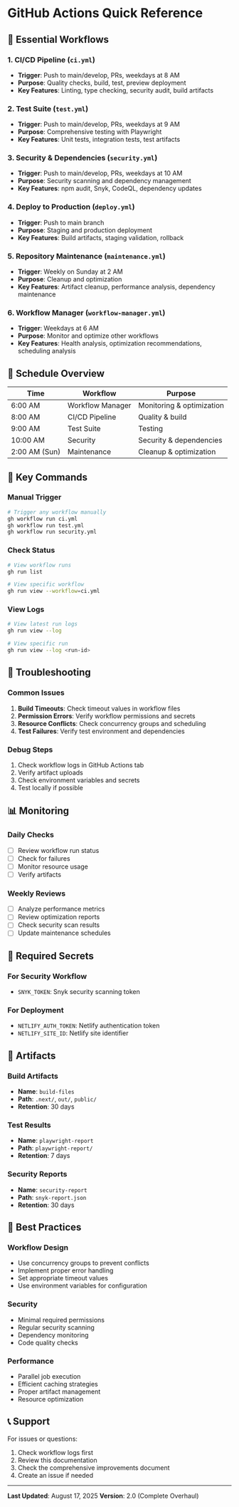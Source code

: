 # GitHub Actions Quick Reference

## 🚀 Essential Workflows

### 1. **CI/CD Pipeline** (`ci.yml`)
- **Trigger**: Push to main/develop, PRs, weekdays at 8 AM
- **Purpose**: Quality checks, build, test, preview deployment
- **Key Features**: Linting, type checking, security audit, build artifacts

### 2. **Test Suite** (`test.yml`)
- **Trigger**: Push to main/develop, PRs, weekdays at 9 AM
- **Purpose**: Comprehensive testing with Playwright
- **Key Features**: Unit tests, integration tests, test artifacts

### 3. **Security & Dependencies** (`security.yml`)
- **Trigger**: Push to main/develop, PRs, weekdays at 10 AM
- **Purpose**: Security scanning and dependency management
- **Key Features**: npm audit, Snyk, CodeQL, dependency updates

### 4. **Deploy to Production** (`deploy.yml`)
- **Trigger**: Push to main branch
- **Purpose**: Staging and production deployment
- **Key Features**: Build artifacts, staging validation, rollback

### 5. **Repository Maintenance** (`maintenance.yml`)
- **Trigger**: Weekly on Sunday at 2 AM
- **Purpose**: Cleanup and optimization
- **Key Features**: Artifact cleanup, performance analysis, dependency maintenance

### 6. **Workflow Manager** (`workflow-manager.yml`)
- **Trigger**: Weekdays at 6 AM
- **Purpose**: Monitor and optimize other workflows
- **Key Features**: Health analysis, optimization recommendations, scheduling analysis

## 📅 Schedule Overview

| Time | Workflow | Purpose |
|------|----------|---------|
| 6:00 AM | Workflow Manager | Monitoring & optimization |
| 8:00 AM | CI/CD Pipeline | Quality & build |
| 9:00 AM | Test Suite | Testing |
| 10:00 AM | Security | Security & dependencies |
| 2:00 AM (Sun) | Maintenance | Cleanup & optimization |

## 🔧 Key Commands

### Manual Trigger
```bash
# Trigger any workflow manually
gh workflow run ci.yml
gh workflow run test.yml
gh workflow run security.yml
```

### Check Status
```bash
# View workflow runs
gh run list

# View specific workflow
gh run view --workflow=ci.yml
```

### View Logs
```bash
# View latest run logs
gh run view --log

# View specific run
gh run view --log <run-id>
```

## 🚨 Troubleshooting

### Common Issues
1. **Build Timeouts**: Check timeout values in workflow files
2. **Permission Errors**: Verify workflow permissions and secrets
3. **Resource Conflicts**: Check concurrency groups and scheduling
4. **Test Failures**: Verify test environment and dependencies

### Debug Steps
1. Check workflow logs in GitHub Actions tab
2. Verify artifact uploads
3. Check environment variables and secrets
4. Test locally if possible

## 📊 Monitoring

### Daily Checks
- [ ] Review workflow run status
- [ ] Check for failures
- [ ] Monitor resource usage
- [ ] Verify artifacts

### Weekly Reviews
- [ ] Analyze performance metrics
- [ ] Review optimization reports
- [ ] Check security scan results
- [ ] Update maintenance schedules

## 🔐 Required Secrets

### For Security Workflow
- `SNYK_TOKEN`: Snyk security scanning token

### For Deployment
- `NETLIFY_AUTH_TOKEN`: Netlify authentication token
- `NETLIFY_SITE_ID`: Netlify site identifier

## 📁 Artifacts

### Build Artifacts
- **Name**: `build-files`
- **Path**: `.next/`, `out/`, `public/`
- **Retention**: 30 days

### Test Results
- **Name**: `playwright-report`
- **Path**: `playwright-report/`
- **Retention**: 7 days

### Security Reports
- **Name**: `security-report`
- **Path**: `snyk-report.json`
- **Retention**: 30 days

## 🎯 Best Practices

### Workflow Design
- Use concurrency groups to prevent conflicts
- Implement proper error handling
- Set appropriate timeout values
- Use environment variables for configuration

### Security
- Minimal required permissions
- Regular security scanning
- Dependency monitoring
- Code quality checks

### Performance
- Parallel job execution
- Efficient caching strategies
- Proper artifact management
- Resource optimization

## 📞 Support

For issues or questions:
1. Check workflow logs first
2. Review this documentation
3. Check the comprehensive improvements document
4. Create an issue if needed

---

**Last Updated**: August 17, 2025 
**Version**: 2.0 (Complete Overhaul)
